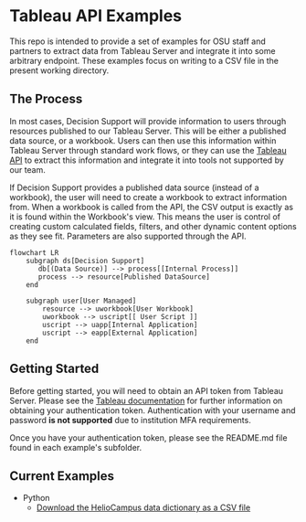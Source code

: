 # Tableau API Examples

This repo is intended to provide a set of examples for OSU staff and partners to extract data from Tableau Server and integrate it into some arbitrary endpoint. These examples focus on writing to a CSV file in the present working directory.

## The Process

In most cases, Decision Support will provide information to users through resources published to our Tableau Server. This will be either a published data source, or a workbook. Users can then use this information within Tableau Server through standard work flows, or they can use the [Tableau API](https://help.tableau.com/current/api/rest_api/en-us/REST/rest_api.htm) to extract this information and integrate it into tools not supported by our team. 

If Decision Support provides a published data source (instead of a workbook), the user will need to create a workbook to extract information from. When a workbook is called from the API, the CSV output is exactly as it is found within the Workbook's view. This means the user is control of creating custom calculated fields, filters, and other dynamic content options as they see fit. Parameters are also supported through the API.

```mermaid
flowchart LR
    subgraph ds[Decision Support]
       db[(Data Source)] --> process[[Internal Process]]
       process --> resource[Published DataSource]
    end
    
    subgraph user[User Managed]
        resource --> uworkbook[User Workbook]
        uworkbook --> uscript[[ User Script ]]
        uscript --> uapp[Internal Application]
        uscript --> eapp[External Application]
    end 
```

## Getting Started

Before getting started, you will need to obtain an API token from Tableau Server. Please see the [Tableau documentation](https://help.tableau.com/current/pro/desktop/en-us/useracct.htm#create-and-revoke-personal-access-tokens) for further information on obtaining your authentication token. Authentication with your username and password **is not supported** due to institution MFA requirements.

Once you have your authentication token, please see the README.md file found in each example's subfolder.

## Current Examples

- Python
    - [Download the HelioCampus data dictionary as a CSV file](./python-data-dictionary-to-csv)